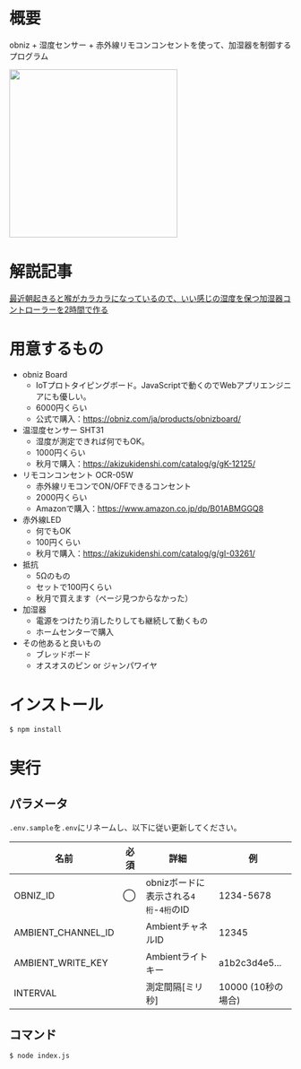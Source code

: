 # 概要

obniz + 湿度センサー + 赤外線リモコンコンセントを使って、加湿器を制御するプログラム

[<img src="https://pbs.twimg.com/ext_tw_video_thumb/1329421000950259712/pu/img/x5MQhBYy2CqfMH9X.jpg" width="300px" />](https://twitter.com/tmitsuoka0423/status/1329421026334162949?s=20)

# 解説記事

[最近朝起きると喉がカラカラになっているので、いい感じの湿度を保つ加湿器コントローラーを2時間で作る](https://qiita.com/tmisuoka0423/items/c8d950d9c450826845b5)

# 用意するもの

- obniz Board
    - IoTプロトタイピングボード。JavaScriptで動くのでWebアプリエンジニアにも優しい。
    - 6000円くらい
    - 公式で購入：https://obniz.com/ja/products/obnizboard/
- 温湿度センサー SHT31
    - 湿度が測定できれば何でもOK。
    - 1000円くらい
    - 秋月で購入：https://akizukidenshi.com/catalog/g/gK-12125/
- リモコンコンセント OCR-05W
    - 赤外線リモコンでON/OFFできるコンセント
    - 2000円くらい
    - Amazonで購入：https://www.amazon.co.jp/dp/B01ABMGGQ8
- 赤外線LED
    - 何でもOK
    - 100円くらい
    - 秋月で購入：https://akizukidenshi.com/catalog/g/gI-03261/
- 抵抗
    - 5Ωのもの
    - セットで100円くらい
    - 秋月で買えます（ページ見つからなかった）
- 加湿器
    - 電源をつけたり消したりしても継続して動くもの
    - ホームセンターで購入
- その他あると良いもの
    - ブレッドボード
    - オスオスのピン or ジャンパワイヤ
# インストール

```bash
$ npm install
```

# 実行

## パラメータ

`.env.sample`を`.env`にリネームし、以下に従い更新してください。

| 名前 | 必須 | 詳細 | 例 |
| -- | -- | -- | -- |
| OBNIZ_ID | ◯ | obnizボードに表示される`4桁`-`4桁`のID | 1234-5678 |
| AMBIENT_CHANNEL_ID |  | AmbientチャネルID | 12345 |
| AMBIENT_WRITE_KEY |  | Ambientライトキー | a1b2c3d4e5... |
| INTERVAL |  | 測定間隔[ミリ秒] | 10000 (10秒の場合) |

## コマンド

```bash
$ node index.js
```